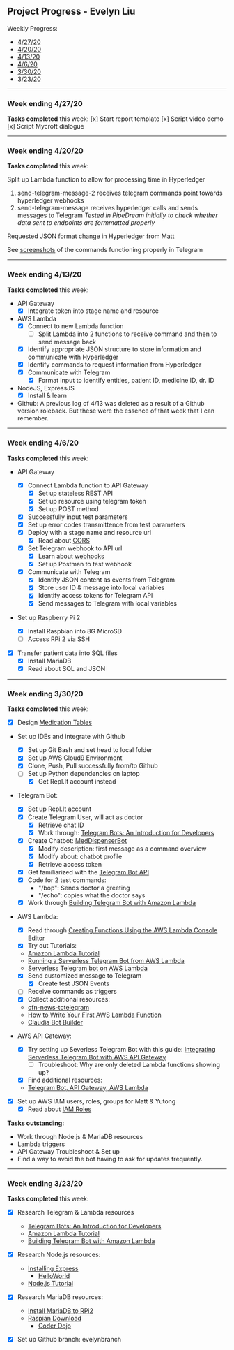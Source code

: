 ## Project Progress - Evelyn Liu

Weekly Progress:
* [4/27/20](#042720)
* [4/20/20](#042020)
* [4/13/20](#041320)
* [4/6/20](#040620)
* [3/30/20](#033020)
* [3/23/20](#032320)

---
<a name="042720"/>

### Week ending 4/27/20

__Tasks completed__ this week:
[x] Start report template
[x] Script video demo
[x] Script Mycroft dialogue

---
<a name="042020"/>

### Week ending 4/20/20

__Tasks completed__ this week:

Split up Lambda function to allow for processing time in Hyperledger
1. send-telegram-message-2 receives telegram commands point towards hyperledger webhooks
2. send-telegram-message receives hyperledger calls and sends messages to Telegram
*Tested in PipeDream initially to check whether data sent to endpoints are formmatted properly*

Requested JSON format change in Hyperledger from Matt

See [screenshots](Telegram/README.md) of the commands functioning properly in Telegram

---
<a name="041320"/>

### Week ending 4/13/20

__Tasks completed__ this week:

- API Gateway
	- [x] Integrate token into stage name and resource
	
- AWS Lambda
	- [x] Connect to new Lambda function
		- [ ] Split Lambda into 2 functions to receive command and then to send message back
	- [x] Identify appropriate JSON structure to store information and communicate with Hyperledger
	- [x] Identify commands to request information from Hyperledger
	- [x] Communicate with Telegram
		- [x] Format input to identify entities, patient ID, medicine ID, dr. ID
- NodeJS, ExpressJS
	- [x] Install & learn
	
- Github: A previous log of 4/13 was deleted as a result of a Github version roleback. But these were the essence of that week that I can remember.
---
<a name="040620"/>

### Week ending 4/6/20

__Tasks completed__ this week:

- API Gateway
	- [x] Connect Lambda function to API Gateway
		- [x] Set up stateless REST API
		- [x] Set up resource using telegram token
		- [x] Set up POST method
	- [x] Successfully input test parameters
	- [x] Set up error codes transmittence from test parameters
	- [x] Deploy with a stage name and resource url
		- [x] Read about [CORS](https://developer.mozilla.org/en-US/docs/Web/HTTP/CORS)
	- [x] Set Telegram webhook to API url
		- [x] Learn about [webhooks](https://requestbin.com/blog/working-with-webhooks/#what-is-a-webhook)
		- [x] Set up Postman to test webhook
	- [x] Communicate with Telegram
		- [x] Identify JSON content as events from Telegram
		- [x] Store user ID & message into local variables
		- [x] Identify access tokens for Telegram API
		- [x] Send messages to Telegram with local variables

- Set up Raspberry Pi 2

	-[x] Install Raspbian into 8G MicroSD
	-[ ] Access RPi 2 via SSH

- [x] Transfer patient data into SQL files
	- [x] Install MariaDB
	- [x] Read about SQL and JSON

---
<a name="033020"/>

### Week ending 3/30/20

__Tasks completed__ this week:

- [x] Design [Medication Tables](MariaDB/MedicationTable.md)

- Set up IDEs and integrate with Github
   - [x] Set up Git Bash and set head to local folder
	- [x] Set up AWS Cloud9 Environment
   - [x] Clone, Push, Pull successfully from/to Github
   - [ ] Set up Python dependencies on laptop
      - [x] Get Repl.It account instead

- Telegram Bot:
   - [x] Set up Repl.It account
   - [x] Create Telegram User, will act as doctor 
		- [x] Retrieve chat ID
		- [x] Work through: [Telegram Bots: An Introduction for Developers](https://core.telegram.org/bots)
   - [x] Create Chatbot: [MedDispenserBot](Telegram/README.md)
      - [x] Modify description: first message as a command overview
      - [x] Modify about: chatbot profile
      - [x] Retrieve access token
   - [x] Get familiarized with the [Telegram Bot API](https://core.telegram.org/bots/api#sendmessage)
   - [x] Code for 2 test commands:
      - "/bop": Sends doctor a greeting
      - "/echo": copies what the doctor says
   - [x] Work through [Building Telegram Bot with Amazon Lambda](https://dev.to/nqcm/-building-a-telegram-bot-with-aws-api-gateway-and-aws-lambda-27fg)

- AWS Lambda:
   - [x] Read through [Creating Functions Using the AWS Lambda Console Editor](https://docs.aws.amazon.com/lambda/latest/dg/code-editor.html)
   - [x] Try out Tutorials:
   	- [Amazon Lambda Tutorial](https://aws.amazon.com/lambda/getting-started/)
	- [Running a Serverless Telegram Bot from AWS Lambda](https://medium.com/@wk0/integrating-your-serverless-telegram-bot-with-aws-api-gateway-8a6227d05eb4)
	- [Serverless Telegram bot on AWS Lambda](https://hackernoon.com/serverless-telegram-bot-on-aws-lambda-851204d4236c)
   - [x] Send customized message to Telegram
   		- [x] Create test JSON Events
   - [ ] Receive commands as triggers
   - [x] Collect additional resources:
   	- [cfn-news-totelegram](https://github.com/jeshan/cfn-news-to-telegram/blob/master/cfn-news/code/index.py)
	- [How to Write Your First AWS Lambda Function](https://blog.runscope.com/posts/how-to-write-your-first-aws-lambda-function)
	- [Claudia Bot Builder](https://aws.amazon.com/blogs/compute/create-and-deploy-a-chat-bot-to-aws-lambda-in-five-minutes/)

 - AWS API Gateway:
   - [x] Try setting up Severless Telegram Bot with this guide: [Integrating Serverless Telegram Bot with AWS API Gateway](https://medium.com/@wk0/integrating-your-serverless-telegram-bot-with-aws-api-gateway-8a6227d05eb4)
   		- [ ] Troubleshoot: Why are only deleted Lambda functions showing up?
   - [x] Find additional resources:
   	- [Telegram Bot, API Gateway, AWS Lambda](https://dev.to/nqcm/-building-a-telegram-bot-with-aws-api-gateway-and-aws-lambda-27fg)

- [x] Set up AWS IAM users, roles, groups for Matt & Yutong
	- [x] Read about [IAM Roles](https://docs.aws.amazon.com/IAM/latest/UserGuide/id_roles.html)

__Tasks outstanding:__

- Work through Node.js & MariaDB resources
- Lambda triggers
- API Gateway Troubleshoot & Set up
- Find a way to avoid the bot having to ask for updates frequently.

---
<a name="032320"/>

### Week ending 3/23/20

__Tasks completed__ this week:

- [x] Research Telegram & Lambda resources
   - [Telegram Bots: An Introduction for Developers](https://core.telegram.org/bots)
   - [Amazon Lambda Tutorial](https://aws.amazon.com/lambda/getting-started/)
   - [Building Telegram Bot with Amazon Lambda](https://dev.to/nqcm/-building-a-telegram-bot-with-aws-api-gateway-and-aws-lambda-27fg)

- [x] Research Node.js resources:
   - [Installing Express](https://expressjs.com/en/starter/installing.html)
      - [HelloWorld](https://expressjs.com/en/starter/hello-world.html)
   - [Node.js Tutorial](https://www.w3schools.com/nodejs/)
  
- [x] Research MariaDB resources:
   - [Install MariaDB to RPi2](https://howtoraspberrypi.com/mariadb-raspbian-raspberry-pi/)
   - [Raspian Download](https://www.raspberrypi.org/downloads/raspbian/)
      - [Coder Dojo](https://projects.raspberrypi.org/en/coderdojo)

- [x] Set up Github branch: evelynbranch

